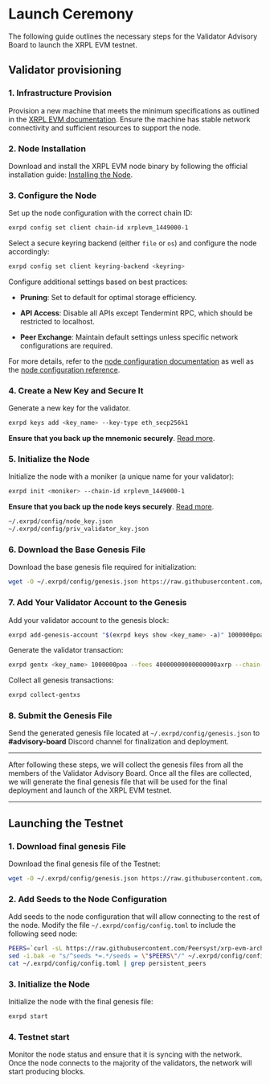 # Launch Ceremony

The following guide outlines the necessary steps for the Validator Advisory Board to launch the XRPL EVM testnet.

## Validator provisioning

### 1. Infrastructure Provision
Provision a new machine that meets the minimum specifications as outlined in the [XRPL EVM documentation](https://docs.xrplevm.org/pages/operators/getting-started/system-requirements). Ensure the machine has stable network connectivity and sufficient resources to support the node.

### 2. Node Installation
Download and install the XRPL EVM node binary by following the official installation guide: [Installing the Node](https://docs.xrplevm.org/pages/operators/getting-started/installing-the-node).

### 3. Configure the Node
Set up the node configuration with the correct chain ID:
```sh
exrpd config set client chain-id xrplevm_1449000-1
```

Select a secure keyring backend (either `file` or `os`) and configure the node accordingly:
```sh
exrpd config set client keyring-backend <keyring>
```

Configure additional settings based on best practices:

- **Pruning**: Set to default for optimal storage efficiency.

- **API Access**: Disable all APIs except Tendermint RPC, which should be restricted to localhost.

- **Peer Exchange**: Maintain default settings unless specific network configurations are required.

For more details, refer to the [node configuration documentation](https://docs.xrplevm.org/pages/operators/advanced/node-configuration-options) as well as the [node configuration reference](https://docs.xrplevm.org/pages/operators/resources/configuration-reference).


### 4. Create a New Key and Secure It
Generate a new key for the validator.
```sh
exrpd keys add <key_name> --key-type eth_secp256k1
```
**Ensure that you back up the mnemonic securely**. [Read more](https://docs.xrplevm.org/pages/operators/validators/managing-keys).


### 5. Initialize the Node
Initialize the node with a moniker (a unique name for your validator):
```sh
exrpd init <moniker> --chain-id xrplevm_1449000-1
```

**Ensure that you back up the node keys securely**. [Read more](https://docs.xrplevm.org/pages/operators/validators/managing-keys).
```sh
~/.exrpd/config/node_key.json
~/.exrpd/config/priv_validator_key.json
```

### 6. Download the Base Genesis File
Download the base genesis file required for initialization:
```sh
wget -O ~/.exrpd/config/genesis.json https://raw.githubusercontent.com/xrplevm/networks/refs/heads/main/testnet/base-genesis.json
```

### 7. Add Your Validator Account to the Genesis
Add your validator account to the genesis block:
```sh
exrpd add-genesis-account "$(exrpd keys show <key_name> -a)" 1000000poa,40000000000000000axrp
```

Generate the validator transaction:
```sh
exrpd gentx <key_name> 1000000poa --fees 40000000000000000axrp --chain-id xrplevm_1449000-1 --commission-rate 0 --commission-max-rate 0 --commission-max-change-rate 0
```

Collect all genesis transactions:
```sh
exrpd collect-gentxs
```

### 8. Submit the Genesis File
Send the generated genesis file located at `~/.exrpd/config/genesis.json` to **#advisory-board** Discord channel for finalization and deployment.

---

After following these steps, we will collect the genesis files from all the members of the Validator Advisory Board. Once all the files are collected, we will generate the final genesis file that will be used for the final deployment and launch of the XRPL EVM testnet.

---

##  Launching the Testnet

### 1. Download final genesis File
Download the final genesis file of the Testnet:
```sh
wget -O ~/.exrpd/config/genesis.json https://raw.githubusercontent.com/xrplevm/networks/refs/heads/main/testnet/genesis.json
```

### 2. Add Seeds to the Node Configuration
Add seeds to the node configuration that will allow connecting to the rest of the node. Modify the file `~/.exrpd/config/config.toml` to include the following seed node:
```sh
PEERS=`curl -sL https://raw.githubusercontent.com/Peersyst/xrp-evm-archive/main/poa-devnet/peers.txt | sort -R | head -n 10 | awk '{print $1}' | paste -s -d, -`
sed -i.bak -e "s/^seeds *=.*/seeds = \"$PEERS\"/" ~/.exrpd/config/config.toml
cat ~/.exrpd/config/config.toml | grep persistent_peers
```

### 3. Initialize the Node
Initialize the node with the final genesis file:
```sh
exrpd start
```

### 4. Testnet start
Monitor the node status and ensure that it is syncing with the network. Once the node connects to the majority of the validators, the network will start producing blocks. 
